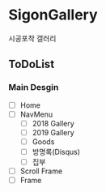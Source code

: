 # SigonGallery
시공포착 갤러리

## ToDoList
### Main Desgin
 - [ ] Home
 - [ ] NavMenu
   - [ ] 2018 Gallery
   - [ ] 2019 Gallery
   - [ ] Goods
   - [ ] 방명록(Disqus)
   - [ ] 집부
 - [ ] Scroll Frame
 - [ ] Frame
